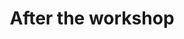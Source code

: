 ---
title: "After the workshop"
teaching: 10
exercises: 0
questions:
- "What follow-up steps are required after the workshop?"
objectives:
- "Name the person to contact after your workshop is complete."
keypoints:
- " "
---